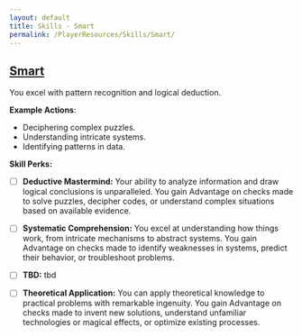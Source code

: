 ```yaml
---
layout: default
title: Skills - Smart
permalink: /PlayerResources/Skills/Smart/
---
```

## [Smart](#Smart)
You excel with pattern recognition and logical deduction.

**Example Actions**:
- Deciphering complex puzzles.
- Understanding intricate systems.
- Identifying patterns in data.

**Skill Perks:**
- ☐ **Deductive Mastermind:** Your ability to analyze information and draw logical conclusions is unparalleled. You gain Advantage on checks made to solve puzzles, decipher codes, or understand complex situations based on available evidence.
  
- ☐ **Systematic Comprehension:** You excel at understanding how things work, from intricate mechanisms to abstract systems. You gain Advantage on checks made to identify weaknesses in systems, predict their behavior, or troubleshoot problems.
  
- ☐ **TBD:** tbd
  
- ☐ **Theoretical Application:** You can apply theoretical knowledge to practical problems with remarkable ingenuity. You gain Advantage on checks made to invent new solutions, understand unfamiliar technologies or magical effects, or optimize existing processes.